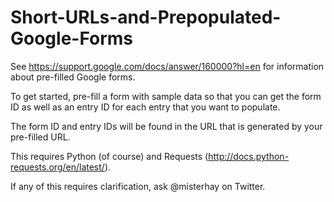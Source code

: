 # Short-URLs-and-Prepopulated-Google-Forms

See https://support.google.com/docs/answer/160000?hl=en for information about pre-filled Google forms.

To get started, pre-fill a form with sample data so that you can get the form ID as well as an entry ID for each entry that you want to populate.

The form ID and entry IDs will be found in the URL that is generated by your pre-filled URL.

This requires Python (of course) and Requests (http://docs.python-requests.org/en/latest/).

If any of this requires clarification, ask @misterhay on Twitter.

